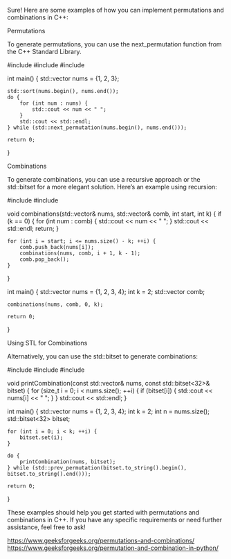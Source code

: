 Sure! Here are some examples of how you can implement permutations and combinations in C++:

Permutations

To generate permutations, you can use the next_permutation function from the C++ Standard Library.

#include <iostream>
#include <algorithm>
#include <vector>

int main() {
    std::vector<int> nums = {1, 2, 3};

    std::sort(nums.begin(), nums.end());
    do {
        for (int num : nums) {
            std::cout << num << " ";
        }
        std::cout << std::endl;
    } while (std::next_permutation(nums.begin(), nums.end()));

    return 0;
}

Combinations

To generate combinations, you can use a recursive approach or the std::bitset for a more elegant solution. Here’s an example using recursion:

#include <iostream>
#include <vector>

void combinations(std::vector<int>& nums, std::vector<int>& comb, int start, int k) {
    if (k == 0) {
        for (int num : comb) {
            std::cout << num << " ";
        }
        std::cout << std::endl;
        return;
    }

    for (int i = start; i <= nums.size() - k; ++i) {
        comb.push_back(nums[i]);
        combinations(nums, comb, i + 1, k - 1);
        comb.pop_back();
    }
}

int main() {
    std::vector<int> nums = {1, 2, 3, 4};
    int k = 2;
    std::vector<int> comb;

    combinations(nums, comb, 0, k);

    return 0;
}

Using STL for Combinations

Alternatively, you can use the std::bitset to generate combinations:

#include <iostream>
#include <vector>
#include <bitset>

void printCombination(const std::vector<int>& nums, const std::bitset<32>& bitset) {
    for (size_t i = 0; i < nums.size(); ++i) {
        if (bitset[i]) {
            std::cout << nums[i] << " ";
        }
    }
    std::cout << std::endl;
}

int main() {
    std::vector<int> nums = {1, 2, 3, 4};
    int k = 2;
    int n = nums.size();
    std::bitset<32> bitset;

    for (int i = 0; i < k; ++i) {
        bitset.set(i);
    }

    do {
        printCombination(nums, bitset);
    } while (std::prev_permutation(bitset.to_string().begin(), bitset.to_string().end()));

    return 0;
}


These examples should help you get started with permutations and combinations in C++. If you have any specific requirements or need further assistance, feel free to ask!

https://www.geeksforgeeks.org/permutations-and-combinations/
https://www.geeksforgeeks.org/permutation-and-combination-in-python/

